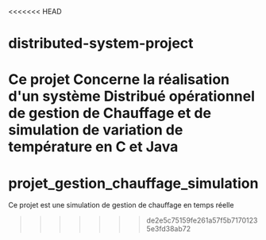 <<<<<<< HEAD
# distributed-system-project
Ce projet Concerne la réalisation d'un système Distribué opérationnel de gestion de Chauffage et de simulation de variation de température en C et Java
=======
# projet_gestion_chauffage_simulation
Ce projet est une simulation de gestion de chauffage en temps réelle
>>>>>>> de2e5c75159fe261a57f5b71701235e3fd38ab72
